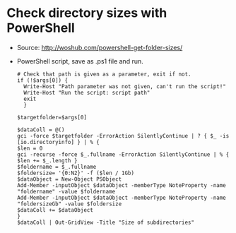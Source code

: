 # Check directory sizes with PowerShell

* Source: http://woshub.com/powershell-get-folder-sizes/

* PowerShell script, save as .ps1 file and run.
    ~~~
    # Check that path is given as a parameter, exit if not.
    if (!$args[0]) {
      Write-Host "Path parameter was not given, can't run the script!"
      Write-Host "Run the script: script path"
      exit
      }

    $targetfolder=$args[0]

    $dataColl = @()
    gci -force $targetfolder -ErrorAction SilentlyContinue | ? { $_ -is [io.directoryinfo] } | % {
    $len = 0
    gci -recurse -force $_.fullname -ErrorAction SilentlyContinue | % { $len += $_.length }
    $foldername = $_.fullname
    $foldersize= '{0:N2}' -f ($len / 1Gb)
    $dataObject = New-Object PSObject
    Add-Member -inputObject $dataObject -memberType NoteProperty -name "foldername" -value $foldername
    Add-Member -inputObject $dataObject -memberType NoteProperty -name "foldersizeGb" -value $foldersize
    $dataColl += $dataObject
    }
    $dataColl | Out-GridView -Title "Size of subdirectories"
    ~~~
